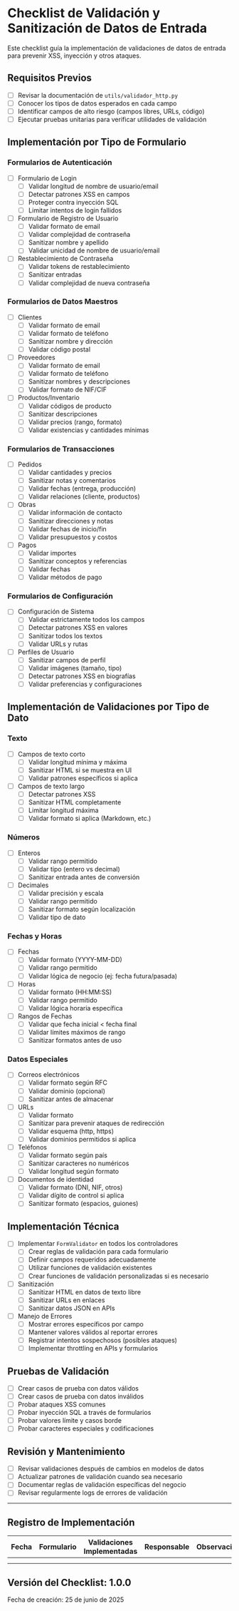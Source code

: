 # Checklist de Validación y Sanitización de Datos de Entrada

Este checklist guía la implementación de validaciones de datos de entrada para prevenir XSS, inyección y otros ataques.

## Requisitos Previos

- [ ] Revisar la documentación de `utils/validador_http.py`
- [ ] Conocer los tipos de datos esperados en cada campo
- [ ] Identificar campos de alto riesgo (campos libres, URLs, código)
- [ ] Ejecutar pruebas unitarias para verificar utilidades de validación

## Implementación por Tipo de Formulario

### Formularios de Autenticación

- [ ] Formulario de Login
  - [ ] Validar longitud de nombre de usuario/email
  - [ ] Detectar patrones XSS en campos
  - [ ] Proteger contra inyección SQL
  - [ ] Limitar intentos de login fallidos

- [ ] Formulario de Registro de Usuario
  - [ ] Validar formato de email
  - [ ] Validar complejidad de contraseña
  - [ ] Sanitizar nombre y apellido
  - [ ] Validar unicidad de nombre de usuario/email

- [ ] Restablecimiento de Contraseña
  - [ ] Validar tokens de restablecimiento
  - [ ] Sanitizar entradas
  - [ ] Validar complejidad de nueva contraseña

### Formularios de Datos Maestros

- [ ] Clientes
  - [ ] Validar formato de email
  - [ ] Validar formato de teléfono
  - [ ] Sanitizar nombre y dirección
  - [ ] Validar código postal

- [ ] Proveedores
  - [ ] Validar formato de email
  - [ ] Validar formato de teléfono
  - [ ] Sanitizar nombres y descripciones
  - [ ] Validar formato de NIF/CIF

- [ ] Productos/Inventario
  - [ ] Validar códigos de producto
  - [ ] Sanitizar descripciones
  - [ ] Validar precios (rango, formato)
  - [ ] Validar existencias y cantidades mínimas

### Formularios de Transacciones

- [ ] Pedidos
  - [ ] Validar cantidades y precios
  - [ ] Sanitizar notas y comentarios
  - [ ] Validar fechas (entrega, producción)
  - [ ] Validar relaciones (cliente, productos)

- [ ] Obras
  - [ ] Validar información de contacto
  - [ ] Sanitizar direcciones y notas
  - [ ] Validar fechas de inicio/fin
  - [ ] Validar presupuestos y costos

- [ ] Pagos
  - [ ] Validar importes
  - [ ] Sanitizar conceptos y referencias
  - [ ] Validar fechas
  - [ ] Validar métodos de pago

### Formularios de Configuración

- [ ] Configuración de Sistema
  - [ ] Validar estrictamente todos los campos
  - [ ] Detectar patrones XSS en valores
  - [ ] Sanitizar todos los textos
  - [ ] Validar URLs y rutas

- [ ] Perfiles de Usuario
  - [ ] Sanitizar campos de perfil
  - [ ] Validar imágenes (tamaño, tipo)
  - [ ] Detectar patrones XSS en biografías
  - [ ] Validar preferencias y configuraciones

## Implementación de Validaciones por Tipo de Dato

### Texto

- [ ] Campos de texto corto
  - [ ] Validar longitud mínima y máxima
  - [ ] Sanitizar HTML si se muestra en UI
  - [ ] Validar patrones específicos si aplica

- [ ] Campos de texto largo
  - [ ] Detectar patrones XSS
  - [ ] Sanitizar HTML completamente
  - [ ] Limitar longitud máxima
  - [ ] Validar formato si aplica (Markdown, etc.)

### Números

- [ ] Enteros
  - [ ] Validar rango permitido
  - [ ] Validar tipo (entero vs decimal)
  - [ ] Sanitizar entrada antes de conversión

- [ ] Decimales
  - [ ] Validar precisión y escala
  - [ ] Validar rango permitido
  - [ ] Sanitizar formato según localización
  - [ ] Validar tipo de dato

### Fechas y Horas

- [ ] Fechas
  - [ ] Validar formato (YYYY-MM-DD)
  - [ ] Validar rango permitido
  - [ ] Validar lógica de negocio (ej: fecha futura/pasada)

- [ ] Horas
  - [ ] Validar formato (HH:MM:SS)
  - [ ] Validar rango permitido
  - [ ] Validar lógica horaria específica

- [ ] Rangos de Fechas
  - [ ] Validar que fecha inicial < fecha final
  - [ ] Validar límites máximos de rango
  - [ ] Sanitizar formatos antes de uso

### Datos Especiales

- [ ] Correos electrónicos
  - [ ] Validar formato según RFC
  - [ ] Validar dominio (opcional)
  - [ ] Sanitizar antes de almacenar

- [ ] URLs
  - [ ] Validar formato
  - [ ] Sanitizar para prevenir ataques de redirección
  - [ ] Validar esquema (http, https)
  - [ ] Validar dominios permitidos si aplica

- [ ] Teléfonos
  - [ ] Validar formato según país
  - [ ] Sanitizar caracteres no numéricos
  - [ ] Validar longitud según formato

- [ ] Documentos de identidad
  - [ ] Validar formato (DNI, NIF, otros)
  - [ ] Validar dígito de control si aplica
  - [ ] Sanitizar formato (espacios, guiones)

## Implementación Técnica

- [ ] Implementar `FormValidator` en todos los controladores
  - [ ] Crear reglas de validación para cada formulario
  - [ ] Definir campos requeridos adecuadamente
  - [ ] Utilizar funciones de validación existentes
  - [ ] Crear funciones de validación personalizadas si es necesario

- [ ] Sanitización
  - [ ] Sanitizar HTML en datos de texto libre
  - [ ] Sanitizar URLs en enlaces
  - [ ] Sanitizar datos JSON en APIs

- [ ] Manejo de Errores
  - [ ] Mostrar errores específicos por campo
  - [ ] Mantener valores válidos al reportar errores
  - [ ] Registrar intentos sospechosos (posibles ataques)
  - [ ] Implementar throttling en APIs y formularios

## Pruebas de Validación

- [ ] Crear casos de prueba con datos válidos
- [ ] Crear casos de prueba con datos inválidos
- [ ] Probar ataques XSS comunes
- [ ] Probar inyección SQL a través de formularios
- [ ] Probar valores límite y casos borde
- [ ] Probar caracteres especiales y codificaciones

## Revisión y Mantenimiento

- [ ] Revisar validaciones después de cambios en modelos de datos
- [ ] Actualizar patrones de validación cuando sea necesario
- [ ] Documentar reglas de validación específicas del negocio
- [ ] Revisar regularmente logs de errores de validación

---

## Registro de Implementación

| Fecha | Formulario | Validaciones Implementadas | Responsable | Observaciones |
|-------|------------|---------------------------|------------|---------------|
|       |            |                           |            |               |
|       |            |                           |            |               |

## Versión del Checklist: 1.0.0
Fecha de creación: 25 de junio de 2025
